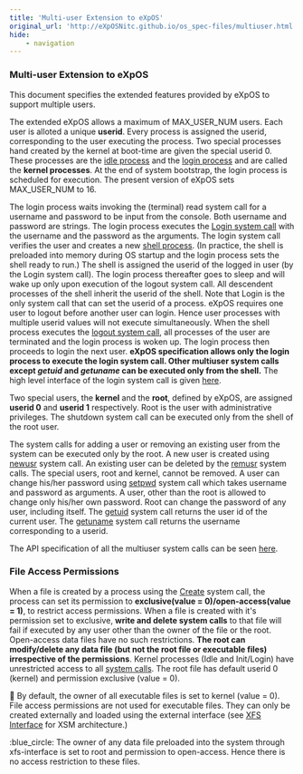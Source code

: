```yaml
---
title: 'Multi-user Extension to eXpOS'
original_url: 'http://eXpOSNitc.github.io/os_spec-files/multiuser.html'
hide: 
    - navigation
---
```


### Multi-user Extension to eXpOS  

This document specifies the extended features provided by eXpOS to support multiple users.

The extended eXpOS allows a maximum of MAX\_USER\_NUM users. Each user is alloted a unique **userid**. Every process is assigned the userid, corresponding to the user executing the process. Two special processes hand created by the kernel at boot-­time are given the special userid ­0. These processes are the [idle process](http://exposnitc.github.io/os_design-files/misc.html#idle) and the [login process](http://exposnitc.github.io/os_design-files/misc.html#login) and are called the **kernel processes**. At the end of system bootstrap, the login process is scheduled for execution. The present version of eXpOS sets MAX\_USER\_NUM to 16.

The login process waits invoking the (terminal) read system call for a username and password to be input from the console. Both username and password are strings. The login process executes the [Login system call](http://exposnitc.github.io/os_spec-files/systemcallinterface.html#multiusersystemcalls) with the username and the password as the arguments. The login system call verifies the user and creates a new [shell process](http://exposnitc.github.io/os_design-files/misc.html#shell). (In practice, the shell is preloaded into memory during OS startup and the login process sets the shell ready to run.) The shell is assigned the userid of the logged in user (by the Login system call). The login process thereafter goes to sleep and will wake up only upon execution of the logout system call. All descendent processes of the shell inherit the userid of the shell. Note that Login is the only system call that can set the userid of a process. eXpOS requires one user to logout before another user can login. Hence user processes with multiple userid values will not execute simultaneously. When the shell process executes the [logout system call](http://exposnitc.github.io/os_spec-files/systemcallinterface.html#multiusersystemcalls), all processes of the user are terminated and the login process is woken up. The login process then proceeds to login the next user. **eXpOS specification allows only the login process to execute the login system call. Other multiuser system calls except _getuid_ and _getuname_ can be executed only from the shell.** The high level interface of the login system call is given [here](http://exposnitc.github.io/os_spec-files/systemcallinterface.html#multiusersystemcalls).

Two special users, the **kernel** and the **root**, defined by eXpOS, are assigned **userid 0** and **userid 1** respectively. Root is the user with administrative privileges. The shutdown system call can be executed only from the shell of the root user.

The system calls for adding a user or removing an existing user from the system can be executed only by the root. A new user is created using [newusr](http://exposnitc.github.io/os_spec-files/systemcallinterface.html) system call. An existing user can be deleted by the [remusr](http://exposnitc.github.io/os_spec-files/systemcallinterface.html) system calls. The special users­, root and kernel, cannot be removed. A user can change his/her password using [setpwd](http://exposnitc.github.io/os_spec-files/systemcallinterface.html) system call which takes username and password as arguments. A user, other than the root is allowed to change only his/her own password. Root can change the password of any user, including itself. The [getuid](http://exposnitc.github.io/os_spec-files/systemcallinterface.html) system call returns the user id of the current user. The [getuname](http://exposnitc.github.io/os_spec-files/systemcallinterface.html) system call returns the username corresponding to a userid.

The API specification of all the multi­user system calls can be seen [here](http://exposnitc.github.io/os_spec-files/systemcallinterface.html).

### File Access Permissions
 

When a file is created by a process using the [Create](http://exposnitc.github.io/os_spec-files/systemcallinterface.html) system call, the process can set its permission to **exclusive(value = 0)/open-access(value = 1)**, to restrict access permissions. When a file is created with it's permission set to exclusive, **write and delete system calls** to that file will fail if executed by any user other than the owner of the file or the root. Open-access data files have no such restrictions. **The root can modify/delete any data file (but not the root file or executable files) irrespective of the permissions**. Kernel processes (Idle and Init/Login) have unrestricted access to all [system calls](http://exposnitc.github.io/os_spec-files/systemcallinterface.html). The root file has default userid 0 (kernel) and permission exclusive (value = 0).

:red_circle: By default, the owner of all executable files is set to kernel (value = 0). File access permissions are not used for executable files. They can only be created externally and loaded using the external interface (see [XFS Interface](../support_tools-files/xfs-interface.html) for XSM architecture.)

:blue_circle: The owner of any data file preloaded into the system through xfs-interface is set to root and permission to open-access. Hence there is no access restriction to these files.